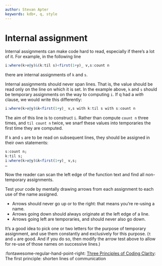 ```yaml
---
author: Stevan Apter
keywords: kdb+, q, style
---
```


# Internal assignment




Internal assignments can make code hard to read, especially if there’s a lot of it. For example, in the following line

```q
i:where(k>v@y)&(k:til s)<first(1+y)_ v,s:count n
```

there are internal assignments of `k` and `s`.

Internal assignments should never span lines. That is, the value should be read only on the line on which it is set. In the example above, `k` and `s` should be temporary assignments on the way to computing `i`. If q had a _with_ clause, we would write this differently:

```q
i:where(k>v@y)&k<first(1+y)_ v,s with k:til s with s:count n
```

The aim of this line is to construct `i`. Rather than compute `count n` three times, and `til count n` twice, we snarf these values into temporaries the first time they are computed. 

If `k` and `s` are to be read on subsequent lines, they should be assigned in their own statements:

```q
s:count n;
k:til s;
i:where(k>v@y)&k<first(1+y)_ v,s;
…
```

Now the reader can scan the left edge of the function text and find all non-temporary assignments.

Test your code by mentally drawing arrows from each assignment to each use of the name assigned. 

-   Arrows should never go up or to the right: that means you’re re-using a name. 
-   Arrows going down should always originate at the left edge of a line. 
-   Arrows going left are temporaries, and should never also go down. 

It’s a good idea to pick one or two letters for the purpose of temporary assignment, and use them constantly and exclusively for this purpose. (`t` and `u` are good. And if you do so, then modify the arrow test above to allow for re-use of those names on successive lines.)


:fontawesome-regular-hand-point-right: 
[Three Principles of Coding Clarity](http://archive.vector.org.uk/art10009750): The first principle: shorten lines of communication